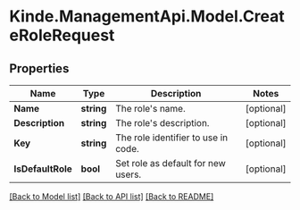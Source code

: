 # Kinde.ManagementApi.Model.CreateRoleRequest

## Properties

Name | Type | Description | Notes
------------ | ------------- | ------------- | -------------
**Name** | **string** | The role&#39;s name. | [optional] 
**Description** | **string** | The role&#39;s description. | [optional] 
**Key** | **string** | The role identifier to use in code. | [optional] 
**IsDefaultRole** | **bool** | Set role as default for new users. | [optional] 

[[Back to Model list]](../README.md#documentation-for-models) [[Back to API list]](../README.md#documentation-for-api-endpoints) [[Back to README]](../README.md)

